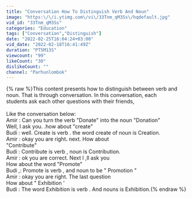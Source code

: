 ```yaml
---
title: "Conversation How To Distinguish Verb And Noun"
image: "https:\/\/i.ytimg.com\/vi\/33Tnm_qM3Ss\/hqdefault.jpg"
vid_id: "33Tnm_qM3Ss"
categories: "Education"
tags: ["Conversation","Distinguish"]
date: "2022-02-25T16:04:24+03:00"
vid_date: "2022-02-18T16:41:49Z"
duration: "PT5M13S"
viewcount: "99"
likeCount: "30"
dislikeCount: ""
channel: "Parhunlombok"
---
```

{% raw %}This content presents how to distinguish between verb and noun. That is through conversation. In this conversation, each <br />students ask each other questions with their friends,<br /><br />Like the conversation below:<br />Amir : Can you turn the verb &quot;Donate&quot; into the noun &quot;Donation&quot;<br />Well, I ask you. .how about &quot;create&quot;<br />Budi : well. Create is verb . the word create of noun is Creation.<br />Amir : okay you are right، next. How about<br />&quot;Contribute&quot;<br />Budi : Contribute is verb , noun is Contribution.<br />Amir : ok you are correct. Next I ,ll ask you<br />How about the word &quot;Promote&quot;<br />Budi ,: Promote is verb , and noun to be &quot; Promotion &quot;<br /> Amir : okay you are right. The last question<br /> How about &quot; Exhibition '<br /> Budi : The word Exhibition is verb . And nouns is Exhibition.{% endraw %}
